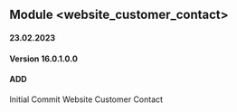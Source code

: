 ## Module <website_customer_contact>

#### 23.02.2023
#### Version 16.0.1.0.0
#### ADD
Initial Commit Website Customer Contact






